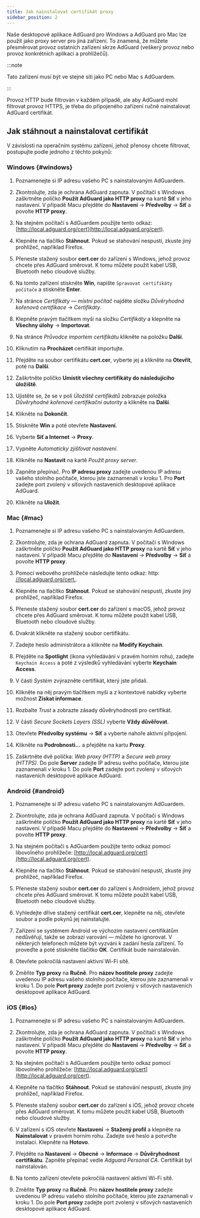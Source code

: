 ```yaml
---
title: Jak nainstalovat certifikát proxy
sidebar_position: 2
---
```


Naše desktopové aplikace AdGuard pro Windows a AdGuard pro Mac lze použít jako proxy server pro jiná zařízení. To znamená, že můžete přesměrovat provoz ostatních zařízení skrze AdGuard (veškerý provoz nebo provoz konkrétních aplikací a prohlížečů).

:::note

Tato zařízení musí být ve stejné síti jako PC nebo Mac s AdGuardem.

:::

Provoz HTTP bude filtrován v každém případě, ale aby AdGuard mohl filtrovat provoz HTTPS, je třeba do připojeného zařízení ručně nainstalovat AdGuard certifikát.

## Jak stáhnout a nainstalovat certifikát

V závislosti na operačním systému zařízení, jehož přenosy chcete filtrovat, postupujte podle jednoho z těchto pokynů:

### Windows {#windows}

1. Poznamenejte si IP adresu vašeho PC s nainstalovaným AdGuardem.

1. Zkontrolujte, zda je ochrana AdGuard zapnuta. V počítači s Windows zaškrtněte políčko **Použít AdGuard jako HTTP proxy** na kartě **Síť** v jeho nastavení. V případě Macu přejděte do **Nastavení** → **Předvolby** → **Síť** a povolte **HTTP proxy**.

1. Na stejném počítači s AdGuardem použijte tento odkaz: [http://local.adguard.org/cert](http://local.adguard.org/cert).

1. Klepněte na tlačítko **Stáhnout**. Pokud se stahování nespustí, zkuste jiný prohlížeč, například Firefox.

1. Přeneste stažený soubor **cert.cer** do zařízení s Windows, jehož provoz chcete přes AdGuard směrovat. K tomu můžete použít kabel USB, Bluetooth nebo cloudové služby.

1. Na tomto zařízení stiskněte **Win**, napište `Spravovat certifikáty počítače` a stiskněte **Enter**.

1. Na stránce *Certifikáty — místní počítač* najděte složku *Důvěryhodná kořenová certifikace* → *Certifikáty*.

1. Klepněte pravým tlačítkem myši na složku *Certifikáty* a klepněte na **Všechny úlohy** → **Importovat**.

1. Na stránce *Průvodce importem certifikátu* klikněte na položku **Další**.

1. Kliknutím na **Procházet** certifikát importujte.

1. Přejděte na soubor certifikátu **cert.cer**, vyberte jej a klikněte na **Otevřít**, poté na **Další**.

1. Zaškrtněte políčko **Umístit všechny certifikáty do následujícího úložiště**.

1. Ujistěte se, že se v poli *Úložiště certifikátů* zobrazuje položka *Důvěryhodné kořenové certifikační autority* a klikněte na **Další**.

1. Klikněte na **Dokončit**.

1. Stiskněte **Win** a poté otevřete **Nastavení**.

1. Vyberte **Síť a Internet** → **Proxy**.

1. Vypněte *Automaticky zjišťovat nastavení*.

1. Klikněte na **Nastavit** na kartě *Použít proxy server*.

1. Zapněte přepínač. Pro **IP adresu proxy** zadejte uvedenou IP adresu vašeho stolního počítače, kterou jste zaznamenali v kroku 1. Pro **Port** zadejte port zvolený v síťových nastaveních desktopové aplikace AdGuard.

1. Klikněte na **Uložit**.

### Mac {#mac}

1. Poznamenejte si IP adresu vašeho PC s nainstalovaným AdGuardem.

1. Zkontrolujte, zda je ochrana AdGuard zapnuta. V počítači s Windows zaškrtněte políčko **Použít AdGuard jako HTTP proxy** na kartě **Síť** v jeho nastavení. V případě Macu přejděte do **Nastavení** → **Předvolby** → **Síť** a povolte **HTTP proxy**.

1. Pomocí webového prohlížeče následujte tento odkaz: http: [//local.adguard.org/cert.](http://local.adguard.org/cert).

1. Klepněte na tlačítko **Stáhnout**. Pokud se stahování nespustí, zkuste jiný prohlížeč, například Firefox.

1. Přeneste stažený soubor **cert.cer** do zařízení s macOS, jehož provoz chcete přes AdGuard směrovat. K tomu můžete použít kabel USB, Bluetooth nebo cloudové služby.

1. Dvakrát klikněte na stažený soubor certifikátu.

1. Zadejte heslo administrátora a klikněte na **Modify Keychain**.

1. Přejděte na **Spotlight** (ikona vyhledávání v pravém horním rohu), zadejte `Keychain Access` a poté z výsledků vyhledávání vyberte **Keychain Access**.

1. V části *Systém* zvýrazněte certifikát, který jste přidali.

1. Klikněte na něj pravým tlačítkem myši a z kontextové nabídky vyberte možnost **Získat informace**.

1. Rozbalte *Trust* a zobrazte zásady důvěryhodnosti pro certifikát.

1. V části *Secure Sockets Layers (SSL)* vyberte **Vždy důvěřovat**.

1. Otevřete **Předvolby systému** → **Síť** a vyberte nahoře aktivní připojení.

1. Klikněte na **Podrobnosti...** a přejděte na kartu **Proxy**.

1. Zaškrtněte dvě políčka: *Web proxy (HTTP)* a *Secure web proxy (HTTPS)*. Do pole **Server** zadejte IP adresu svého počítače, kterou jste zaznamenali v kroku 1. Do pole **Port** zadejte port zvolený v síťových nastaveních desktopové aplikace AdGuard.

### Android {#android}

1. Poznamenejte si IP adresu vašeho PC s nainstalovaným AdGuardem.

1. Zkontrolujte, zda je ochrana AdGuard zapnuta. V počítači s Windows zaškrtněte políčko **Použít AdGuard jako HTTP proxy** na kartě **Síť** v jeho nastavení. V případě Macu přejděte do **Nastavení** → **Předvolby** → **Síť** a povolte **HTTP proxy**.

1. Na stejném počítači s AdGuardem použijte tento odkaz pomocí libovolného prohlížeče: [http://local.adguard.org/cert](http://local.adguard.org/cert).

1. Klepněte na tlačítko **Stáhnout**. Pokud se stahování nespustí, zkuste jiný prohlížeč, například Firefox.

1. Přeneste stažený soubor **cert.cer** do zařízení s Androidem, jehož provoz chcete přes AdGuard směrovat. K tomu můžete použít kabel USB, Bluetooth nebo cloudové služby.

1. Vyhledejte dříve stažený certifikát **cert.cer**, klepněte na něj, otevřete soubor a podle pokynů jej nainstalujte.

1. Zařízení se systémem Android ve výchozím nastavení certifikátům nedůvěřují, takže se zobrazí varování — můžete ho ignorovat. V některých telefonech můžete být vyzváni k zadání hesla zařízení. To proveďte a poté stiskněte tlačítko **OK**. Certifikát bude nainstalován.

1. Otevřete pokročilá nastavení aktivní Wi-Fi sítě.

1. Změňte **Typ proxy** na **Ručně**. Pro **název hostitele proxy** zadejte uvedenou IP adresu vašeho stolního počítače, kterou jste zaznamenali v kroku 1. Do pole **Port proxy** zadejte port zvolený v síťových nastaveních desktopové aplikace AdGuard.

### iOS {#ios}

1. Poznamenejte si IP adresu vašeho PC s nainstalovaným AdGuardem.

1. Zkontrolujte, zda je ochrana AdGuard zapnuta. V počítači s Windows zaškrtněte políčko **Použít AdGuard jako HTTP proxy** na kartě **Síť** v jeho nastavení. V případě Macu přejděte do **Nastavení** → **Předvolby** → **Síť** a povolte **HTTP proxy**.

1. Na stejném počítači s AdGuardem použijte tento odkaz pomocí libovolného prohlížeče: [http://local.adguard.org/cert](http://local.adguard.org/cert).

1. Klepněte na tlačítko **Stáhnout**. Pokud se stahování nespustí, zkuste jiný prohlížeč, například Firefox.

1. Přeneste stažený soubor **cert.cer** do zařízení s iOS, jehož provoz chcete přes AdGuard směrovat. K tomu můžete použít kabel USB, Bluetooth nebo cloudové služby.

1. V zařízení s iOS otevřete **Nastavení** → **Stažený profil** a klepněte na **Nainstalovat** v pravém horním rohu. Zadejte své heslo a potvrďte instalaci. Klepněte na **Hotovo**.

1. Přejděte na **Nastavení** → **Obecné** → **Informace** → **Důvěryhodnost certifikátu**. Zapněte přepínač vedle *Adguard Personal CA*. Certifikát byl nainstalován.

1. Na tomto zařízení otevřete pokročilá nastavení aktivní Wi-Fi sítě.

1. Změňte **Typ proxy** na **Ručně**. Pro **název hostitele proxy** zadejte uvedenou IP adresu vašeho stolního počítače, kterou jste zaznamenali v kroku 1. Do pole **Port proxy** zadejte port zvolený v síťových nastaveních desktopové aplikace AdGuard.
